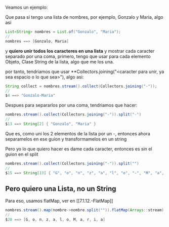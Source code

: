 

Veamos un ejemplo:

Que pasa si tengo una lista de nombres, por ejemplo, Gonzalo y Maria, algo así

```java
List<String> nombres = List.of("Gonzalo", "Maria");
// 
nombres ==> [Gonzalo, Maria]
```
y __quiero unir todos los caracteres en una lista__ y mostrar cada caracter separado por una coma, primero, tengo que usar para cada elemento Objeto, Clase String de la lista, algo que me los una.

por tanto, tendriamos que usar **Collectors.joining("<caracter para unir, ya sea espacio o lo que sea>"), algo asi:

```java
String collect = nombres.stream().collect(Collectors.joining("-"));
//
$4 ==> "Gonzalo-Maria"
```

Despues para separarlos por una coma, tendriamos que hacer:

```java
nombres.stream().collect(Collectors.joining("-")).split("-")
//
$13 ==> String[2] { "Gonzalo", "Maria" }
```

Que es, como uni los 2 elementos de la lista por un -, entonces ahora separamelos en ese guion y transformamelos en un string

Pero yo lo que quiero hacer es dame cada caracter, entonces es sin el guion en el split

```java
nombres.stream().collect(Collectors.joining("-")).split("")
//
$15 ==> String[13] { "G", "o", "n", "z", "a", "l", "o", "-", "M", "a", "r", "i", "a" }
```

## Pero quiero una Lista, no un String

Para eso, usamos flatMap, ver en [[7.1.12.-FlatMap]]

```java
nombres.stream().map(nombre->nombre.split("")).flatMap(Arrays::stream).collect(Collectors.toList());
//
$20 ==> [G, o, n, z, a, l, o, M, a, r, i, a]
```

